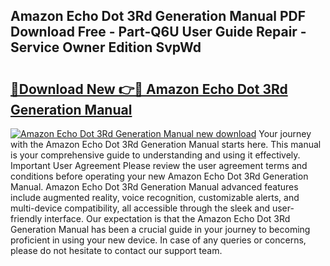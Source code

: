 ## Amazon Echo Dot 3Rd Generation Manual PDF Download Free - Part-Q6U User Guide Repair - Service Owner Edition SvpWd

# <h2><a href="http://bc21329.oget.top/?id=Amazon+Echo+Dot+3Rd+Generation+Manual">🔗Download New 👉🔴 Amazon Echo Dot 3Rd Generation Manual</a></h2>

[![Amazon Echo Dot 3Rd Generation Manual new download](https://i.imgur.com/5g1atiW.png)](http://bc21329.oget.top/?id=Amazon+Echo+Dot+3Rd+Generation+Manual)
Your journey with the Amazon Echo Dot 3Rd Generation Manual starts here. This manual is your comprehensive guide to understanding and using it effectively. Important User Agreement Please review the user agreement terms and conditions before operating your new Amazon Echo Dot 3Rd Generation Manual. Amazon Echo Dot 3Rd Generation Manual advanced features include augmented reality, voice recognition, customizable alerts, and multi-device compatibility, all accessible through the sleek and user-friendly interface. Our expectation is that the Amazon Echo Dot 3Rd Generation Manual has been a crucial guide in your journey to becoming proficient in using your new device. In case of any queries or concerns, please do not hesitate to contact our support team.
